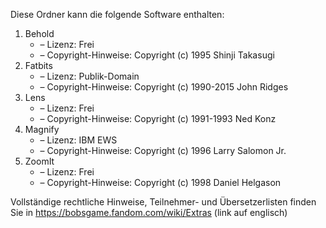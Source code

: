 ﻿Diese Ordner kann die folgende Software enthalten:

1. Behold
   - – Lizenz: Frei
   - – Copyright-Hinweise: Copyright (c) 1995 Shinji Takasugi
2. Fatbits
   - – Lizenz: Publik-Domain
   - – Copyright-Hinweise: Copyright (c) 1990-2015 John Ridges
3. Lens
   - – Lizenz: Frei
   - – Copyright-Hinweise: Copyright (c) 1991-1993 Ned Konz
4. Magnify
   - – Lizenz: IBM EWS
   - – Copyright-Hinweise: Copyright (c) 1996 Larry Salomon Jr.
5. ZoomIt
   - – Lizenz: Frei
   - – Copyright-Hinweise: Copyright (c) 1998 Daniel Helgason

Vollständige rechtliche Hinweise, Teilnehmer- und Übersetzerlisten finden Sie in https://bobsgame.fandom.com/wiki/Extras (link auf englisch)
